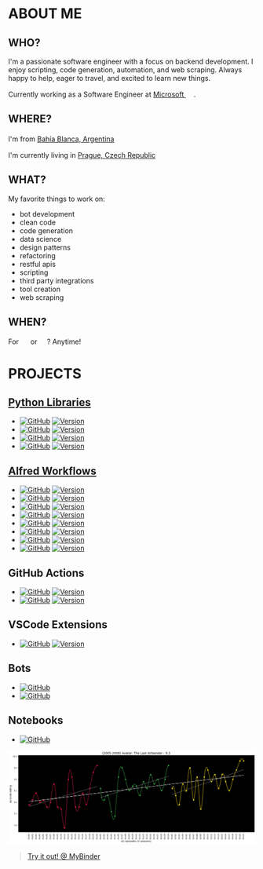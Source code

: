 ABOUT ME
========


WHO?
----

I'm a passionate software engineer with a focus on backend development. I enjoy scripting, code generation, automation, and web scraping. Always happy to help, eager to travel, and excited to learn new things. 

Currently working as a Software Engineer at [Microsoft <img src="https://avatars.githubusercontent.com/u/6154722" width="16" height="16">](https://github.com/microsoft).


WHERE?
------

I'm from [Bahía Blanca, Argentina](https://goo.gl/maps/yCJYkgUgTPEzmUKaA)  <img src="https://emojipedia-us.s3.dualstack.us-west-1.amazonaws.com/thumbs/120/apple/325/flag-argentina_1f1e6-1f1f7.png" width="16" height="16">

I'm currently living in [Prague, Czech Republic](https://goo.gl/maps/zuu1k8Wq6HZSK47G9) <img src="https://emojipedia-us.s3.dualstack.us-west-1.amazonaws.com/thumbs/120/apple/325/flag-czechia_1f1e8-1f1ff.png" width="16" height="16">


WHAT?
-----

My favorite things to work on:

* bot development
* clean code
* code generation
* data science
* design patterns
* refactoring
* restful apis
* scripting
* third party integrations
* tool creation
* web scraping


WHEN?
-----

For [<img src="https://emojipedia-us.s3.dualstack.us-west-1.amazonaws.com/thumbs/120/apple/325/mate_1f9c9.png" width="16" height="16">](https://en.wikipedia.org/wiki/Yerba_mate) or <img src="https://emojipedia-us.s3.dualstack.us-west-1.amazonaws.com/thumbs/120/apple/325/beer-mug_1f37a.png" width="16" height="16">? Anytime!


PROJECTS
================

[Python Libraries](https://pypi.org/user/fedecalendino)
------------------

* [![GitHub](https://img.shields.io/badge/github-apple--health-black?logo=github)](https://github.com/fedecalendino/apple-health) [![Version](https://img.shields.io/pypi/v/apple-health?label=pypi&color=lightgrey&logoColor=white&logo=pypi)](https://pypi.org/project/apple-health)
* [![GitHub](https://img.shields.io/badge/github-nintendeals-black?logo=github)](https://github.com/fedecalendino/nintendeals) [![Version](https://img.shields.io/pypi/v/nintendeals?label=pypi&color=lightgrey&logoColor=white&logo=pypi)](https://pypi.org/project/nintendeals)
* [![GitHub](https://img.shields.io/badge/github-pysub--parser-black?logo=github)](https://github.com/fedecalendino/pysub-parser) [![Version](https://img.shields.io/pypi/v/pysub-parser?label=pypi&color=lightgrey&logoColor=white&logo=pypi)](https://pypi.org/project/pysub-parser)
* [![GitHub](https://img.shields.io/badge/github-wrap--genius-black?logo=github)](https://github.com/fedecalendino/wrap-genius) [![Version](https://img.shields.io/pypi/v/wrap-genius?label=pypi&color=lightgrey&logoColor=white&logo=pypi)](https://pypi.org/project/wrap-genius)


[Alfred Workflows](https://alfredapp.com/workflows)
------------------

* [![GitHub](https://img.shields.io/badge/alfred-case--converter-black?logo=alfred)](https://github.com/fedecalendino/alfred-case-converter) [![Version](https://img.shields.io/github/v/release/fedecalendino/alfred-case-converter?label=&color=lightgrey&logo=github)](https://github.com/fedecalendino/alfred-case-converter/releases)  
* [![GitHub](https://img.shields.io/badge/alfred-crypto--prices-black?logo=alfred)](https://github.com/fedecalendino/alfred-crypto-prices) [![Version](https://img.shields.io/github/v/release/fedecalendino/alfred-crypto-prices?label=&color=lightgrey&logo=github)](https://github.com/fedecalendino/alfred-crypto-prices/releases)  
* [![GitHub](https://img.shields.io/badge/alfred-currency--converter-black?logo=alfred)](https://github.com/fedecalendino/alfred-currency-converter) [![Version](https://img.shields.io/github/v/release/fedecalendino/alfred-currency-converter?label=&color=lightgrey&logo=github)](https://github.com/fedecalendino/alfred-currency-converter/releases)  
* [![GitHub](https://img.shields.io/badge/alfred-emoji--mate-black?logo=alfred)](https://github.com/fedecalendino/alfred-emoji-mate) [![Version](https://img.shields.io/github/v/release/fedecalendino/alfred-emoji-mate?label=&color=lightgrey&logo=github)](https://github.com/fedecalendino/alfred-emoji-mate/releases)  
* [![GitHub](https://img.shields.io/badge/alfred-lyrics--finder-black?logo=alfred)](https://github.com/fedecalendino/alfred-lyrics-finder) [![Version](https://img.shields.io/github/v/release/fedecalendino/alfred-lyrics-finder?label=&color=lightgrey&logo=github)](https://github.com/fedecalendino/alfred-lyrics-finder/releases)  
* [![GitHub](https://img.shields.io/badge/alfred-pwd--gen-black?logo=alfred)](https://github.com/fedecalendino/alfred-pwd-gen) [![Version](https://img.shields.io/github/v/release/fedecalendino/alfred-pwd-gen?label=&color=lightgrey&logo=github)](https://github.com/fedecalendino/alfred-pwd-gen/releases)
* [![GitHub](https://img.shields.io/badge/alfred-randomer-black?logo=alfred)](https://github.com/fedecalendino/alfred-randomer) [![Version](https://img.shields.io/github/v/release/fedecalendino/alfred-randomer?label=&color=lightgrey&logo=github)](https://github.com/fedecalendino/alfred-randomer/releases)
* [![GitHub](https://img.shields.io/badge/alfred-world--clock-black?logo=alfred)](https://github.com/fedecalendino/alfred-world-clock) [![Version](https://img.shields.io/github/v/release/fedecalendino/alfred-world-clock?label=&color=lightgrey&logo=github)](https://github.com/fedecalendino/alfred-world-clock/releases)


GitHub Actions
--------------

* [![GitHub](https://img.shields.io/badge/github-slack--release--notifier-black?logo=github)](https://github.com/fedecalendino/slack-release-notifier) [![Version](https://img.shields.io/github/v/release/fedecalendino/slack-release-notifier?label=&color=lightgrey&logo=github)](https://github.com/marketplace/actions/slack-release-notifier)  
* [![GitHub](https://img.shields.io/badge/github-sonarqube--scanner--trigger-black?logo=github)](https://github.com/fedecalendino/sonarqube-scanner-trigger) [![Version](https://img.shields.io/github/v/release/fedecalendino/sonarqube-scanner-trigger?label=&color=lightgrey&logo=github)](https://github.com/marketplace/actions/sonarqube-scanner-trigger)  


VSCode Extensions
----------------

* [![GitHub](https://img.shields.io/badge/github-vscode--fsdocs-black?logo=github)](https://github.com/fedecalendino/vscode-fsdocs) [![Version](https://img.shields.io/github/v/release/fedecalendino/vscode-fsdocs?label=&color=lightgrey&logo=visualstudio)](https://marketplace.visualstudio.com/items?itemName=fedecalendino.fsdocs)  


Bots
----

* [![GitHub](https://img.shields.io/badge/reddit-app--info--bot-black?logo=reddit)](https://github.com/fedecalendino/app-info-bot)
* [![GitHub](https://img.shields.io/badge/spotify-spotify--companion-black?logo=spotify)](https://github.com/fedecalendino/spotify-companion)



Notebooks
---------

* [![GitHub](https://img.shields.io/badge/jupyter-binging--stonks-black?logo=jupyter)](https://github.com/fedecalendino/binging-stonks)

![Avatar: The Last Airbender](https://raw.githubusercontent.com/fedecalendino/binging-stonks/main/img/avatar-the-last-airbender.png)
> [Try it out! @ MyBinder](https://mybinder.org/v2/gh/fedecalendino/binging-stonks/main?labpath=notebook.ipynb)



